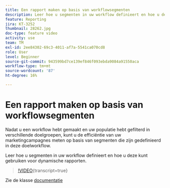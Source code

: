 ```yaml
---
title: Een rapport maken op basis van workflowsegmenten
description: Leer hoe u segmenten in uw workflow definieert en hoe u deze kunt gebruiken voor dynamische rapporten.
feature: Reporting
jira: KT-3252
thumbnail: 28262.jpg
doc-type: feature video
activity: use
team: TM
exl-id: 2ee84302-69c3-4011-af7a-5541ca070cd8
role: User
level: Beginner
source-git-commit: 943599bd7ce139ef846f093ebda9084a91550aca
workflow-type: tm+mt
source-wordcount: '87'
ht-degree: 16%

---
```


# Een rapport maken op basis van workflowsegmenten

Nadat u een workflow hebt gemaakt en uw populatie hebt gefilterd in verschillende doelgroepen, kunt u de efficiëntie van uw marketingcampagnes meten op basis van segmenten die zijn gedefinieerd in deze doelworkflow.

Leer hoe u segmenten in uw workflow definieert en hoe u deze kunt gebruiken voor dynamische rapporten.

>[!VIDEO](https://video.tv.adobe.com/v/28262?learn=on){transcript=true}

Zie de klasse [documentatie](https://experienceleague.adobe.com/docs/campaign-standard/using/reporting/customizing-reports/creating-a-report-workflow-segment.html?lang=nl-NL)
